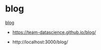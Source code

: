 # blog


[blog](https://team-datascience.github.io/blog/)

* https://team-datascience.github.io/blog/

* http://localhost:3000/blog/